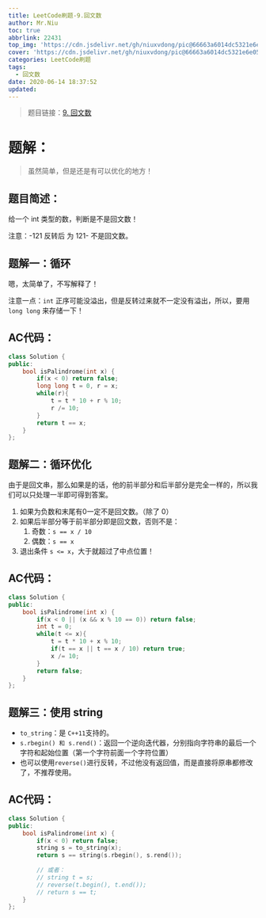 ```yaml
---
title: LeetCode刷题-9.回文数
author: Mr.Niu
toc: true
abbrlink: 22431
top_img: 'https://cdn.jsdelivr.net/gh/niuxvdong/pic@66663a6014dc5321e6e05b37ca6ed479d8f4fc45/2021/02/06/2b7168dde2a4484253dacbd3dac53d12.png'
cover: 'https://cdn.jsdelivr.net/gh/niuxvdong/pic@66663a6014dc5321e6e05b37ca6ed479d8f4fc45/2021/02/06/2b7168dde2a4484253dacbd3dac53d12.png'
categories: LeetCode刷题
tags:
  - 回文数
date: 2020-06-14 18:37:52
updated:
---
```






> 题目链接：[9. 回文数](https://leetcode-cn.com/problems/palindrome-number/)



# 题解：



> 虽然简单，但是还是有可以优化的地方！



## 题目简述：



给一个 int  类型的数，判断是不是回文数！

注意：-121 反转后 为 121- 不是回文数。





## 题解一：循环

嗯，太简单了，不写解释了！



注意一点：`int` 正序可能没溢出，但是反转过来就不一定没有溢出，所以，要用 `long long` 来存储一下！

## AC代码：



```c++
class Solution {
public:
    bool isPalindrome(int x) {
        if(x < 0) return false;
        long long t = 0, r = x;
        while(r){
            t = t * 10 + r % 10;
            r /= 10;
        }
        return t == x;
    }
};
```





## 题解二：循环优化



由于是回文串，那么如果是的话，他的前半部分和后半部分是完全一样的，所以我们可以只处理一半即可得到答案。

1. 如果为负数和末尾有0一定不是回文数。（除了 0）
2. 如果后半部分等于前半部分即是回文数，否则不是：
   1. 奇数：`s == x / 10`
   2. 偶数：`s == x`
3. 退出条件 `s <= x`，大于就超过了中点位置！ 

## AC代码：



```c++
class Solution {
public:
    bool isPalindrome(int x) {
        if(x < 0 || (x && x % 10 == 0)) return false;
        int t = 0;
        while(t <= x){
            t = t * 10 + x % 10;
            if(t == x || t == x / 10) return true;
            x /= 10;
        }
        return false;
    }
};
```





## 题解三：使用 string



- `to_string`：是 `C++11`支持的。
- `s.rbegin() 和 s.rend()`：返回一个逆向迭代器，分别指向字符串的最后一个字符和起始位置（第一个字符前面一个字符位置）
- 也可以使用`reverse()`进行反转，不过他没有返回值，而是直接将原串都修改了，不推荐使用。

## AC代码：



```c++
class Solution {
public:
    bool isPalindrome(int x) {
        if(x < 0) return false;
        string s = to_string(x);
        return s == string(s.rbegin(), s.rend());
        
        // 或者：
        // string t = s;
        // reverse(t.begin(), t.end());
        // return s == t;
    }
};
```

